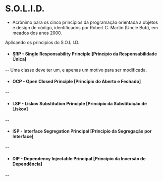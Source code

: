 # S.O.L.I.D. 
- Acrônimo para os cinco princípios da programação orientada a objetos e design de código, identificados por Robert C. Martin (Uncle Bob), em meados dos anos 2000.

Aplicando os principios do S.O.L.I.D.

- #### SRP - Single Responsability Principle [Princípio da Responsabilidade Única]
-- Uma classe deve ter um, e apenas um motivo para ser modificada.


- #### OCP - Open Closed Principle [Princípio do Aberto e Fechado]
--

- #### LSP - Liskov Substitution Principle [Princípio da Substituição de Liskov]
--

- #### ISP - Interface Segregation Principal [Princípio da Segregação por Interface]
--

- #### DIP - Dependency Injectable Principal [Princípio da Inversão de Dependência]
--
